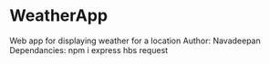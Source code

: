 # WeatherApp
Web app for displaying weather for a location
Author: Navadeepan
Dependancies: npm i
express
hbs
request
